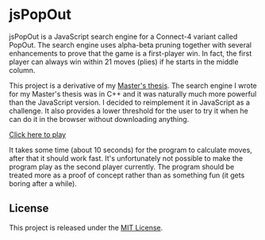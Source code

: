 jsPopOut
========

jsPopOut is a JavaScript search engine for a Connect-4 variant called PopOut. The search engine uses alpha-beta pruning together with several enhancements to prove that the game is a first-player win. In fact, the first player can always win within 21 moves (plies) if he starts in the middle column.

This project is a derivative of my [Master's thesis](http://herkules.oulu.fi/thesis/nbnfioulu-201405281532.pdf). The search engine I wrote for my Master's thesis was in C++ and it was naturally much more powerful than the JavaScript version. I decided to reimplement it in JavaScript as a challenge. It also provides a lower threshold for the user to try it when he can do it in the browser without downloading anything.

[Click here to play](https://fourensics.com)

It takes some time (about 10 seconds) for the program to calculate moves, after that it should work fast. It's unfortunately not possible to make the program play as the second player currently. The program should be treated more as a proof of concept rather than as something fun (it gets boring after a while).

License
-------

This project is released under the [MIT License](LICENSE).
